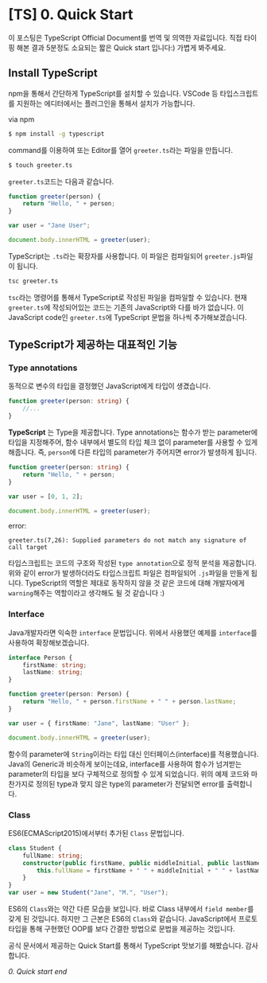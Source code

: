 # [TS] 0. Quick Start
이 포스팅은 TypeScript Official Document를 번역 및 의역한 자료입니다. 직접 타이핑 해본 결과 5분정도 소요되는 짧은 Quick start 입니다:) 가볍게 봐주세요.

## Install TypeScript
npm을 통해서 간단하게 TypeScript를 설치할 수 있습니다. VSCode 등 타입스크립트를 지원하는 에디터에서는 플러그인을 통해서 설치가 가능합니다.

via npm
```bash
$ npm install -g typescript
```
command를 이용하여 또는 Editor를 열어 `greeter.ts`라는 파일을 만듭니다.
```bash
$ touch greeter.ts
```
`greeter.ts`코드는 다음과 같습니다.
```typescript
function greeter(person) {
    return "Hello, " + person;
}

var user = "Jane User";

document.body.innerHTML = greeter(user);
```
TypeScript는 `.ts`라는 확장자를 사용합니다. 이 파일은 컴파일되어 `greeter.js`파일이 됩니다.
```bash
tsc greeter.ts
```
`tsc`라는 명령어를 통해서 TypeScript로 작성된 파일을 컴파일할 수 있습니다.
현재 `greeter.ts`에 작성되어있는 코드는 기존의 JavaScript와 다를 바가 없습니다. 이 JavaScript code인 `greeter.ts`에 TypeScript 문법을 하나씩 추가해보겠습니다.

## TypeScript가 제공하는 대표적인 기능
### Type annotations
동적으로 변수의 타입을 결정했던 JavaScript에게 타입이 생겼습니다.
```typescript
function greeter(person: string) {
    //...
}
```
**TypeScript** 는 Type을 제공합니다. Type annotations는 함수가 받는 parameter에 타입을 지정해주어, 함수 내부에서 별도의 타입 체크 없이 parameter를 사용할 수 있게 해줍니다. 즉, `person`에 다른 타입의 parameter가 주어지면 error가 발생하게 됩니다.
```typescript
function greeter(person: string) {
    return "Hello, " + person;
}

var user = [0, 1, 2];

document.body.innerHTML = greeter(user);
```
error:
```
greeter.ts(7,26): Supplied parameters do not match any signature of call target
```
타입스크립트는 코드의 구조와 작성된 `type annotation`으로 정적 분석을 제공합니다. 위와 같이 error가 발생하더라도 타입스크립트 파일은 컴파일되어 `.js`파일을 만들게 됩니다. TypeScript의 역할은 제대로 동작하지 않을 것 같은 코드에 대해 개발자에게 `warning`해주는 역할이라고 생각해도 될 것 같습니다 :)


### Interface
Java개발자라면 익숙한 `interface` 문법입니다. 위에서 사용했던 예제를 `interface`를 사용하여 확장해보겠습니다.
```typescript
interface Person {
    firstName: string;
    lastName: string;
}

function greeter(person: Person) {
    return "Hello, " + person.firstName + " " + person.lastName;
}

var user = { firstName: "Jane", lastName: "User" };

document.body.innerHTML = greeter(user);
```
함수의 parameter에 `String`이라는 타입 대신 인터페이스(interface)를 적용했습니다. Java의 Generic과 비슷하게 보이는데요, interface를 사용하여 함수가 넘겨받는 parameter의 타입을 보다 구체적으로 정의할 수 있게 되었습니다. 위의 예제 코드와 마찬가지로 정의된 type과 맞지 않은 type의 parameter가 전달되면 error를 출력합니다.


### Class
ES6(ECMAScript2015)에서부터 추가된 `Class` 문법입니다.
```typescript
class Student {
    fullName: string;
    constructor(public firstName, public middleInitial, public lastName) {
        this.fullName = firstName + " " + middleInitial + " " + lastName;
    }
}
var user = new Student("Jane", "M.", "User");
```
ES6의 `Class`와는 약간 다른 모습을 보입니다. 바로 Class 내부에서 `field member`를 갖게 된 것입니다. 하지만 그 근본은 ES6의 `Class`와 같습니다. JavaScript에서 프로토타입을 통해 구현했던 OOP를 보다 간결한 방법으로 문법을 제공하는 것입니다.

공식 문서에서 제공하는 Quick Start를 통해서 TypeScript 맛보기를 해봤습니다. 감사합니다.


_0. Quick start end_
